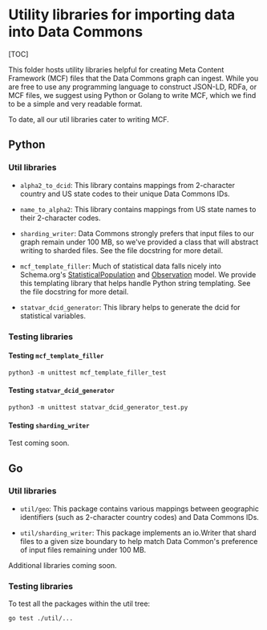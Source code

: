 # Utility libraries for importing data into Data Commons

[TOC]

This folder hosts utility libraries helpful for creating Meta Content Framework
(MCF) files that the Data Commons graph can ingest. While you are free to use
any programming language to construct JSON-LD, RDFa, or MCF files, we suggest
using Python or Golang to write MCF, which we find to be a simple and very
readable format.

To date, all our util libraries cater to writing MCF.

## Python

### Util libraries

-   `alpha2_to_dcid`: This library contains mappings from 2-character country
    and US state codes to their unique Data Commons IDs.

-   `name_to_alpha2`: This library contains mappings from US state names to
    their 2-character codes.

-   `sharding_writer`: Data Commons strongly prefers that input files to our
    graph remain under 100 MB, so we've provided a class that will abstract
    writing to sharded files. See the file docstring for more detail.

-   `mcf_template_filler`: Much of statistical data falls nicely into
    Schema.org's
    [StatisticalPopulation](https://schema.org/StatisticalPopulation) and
    [Observation](https://schema.org/Observation) model. We provide this
    templating library that helps handle Python string templating. See the file
    docstring for more detail.

-   `statvar_dcid_generator`: This library helps to generate the dcid for
    statistical variables.

### Testing libraries

#### Testing `mcf_template_filler`

`python3 -m unittest mcf_template_filler_test`

#### Testing `statvar_dcid_generator`

`python3 -m unittest statvar_dcid_generator_test.py`

#### Testing `sharding_writer`

Test coming soon.

## Go

### Util libraries

-   `util/geo`: This package contains various mappings between geographic
    identifiers (such as 2-character country codes) and Data Commons IDs.

-   `util/sharding_writer`: This package implements an io.Writer that shard
    files to a given size boundary to help match Data Common's preference of
    input files remaining under 100 MB.

Additional libraries coming soon.

### Testing libraries

To test all the packages within the util tree:

```
go test ./util/...
```
